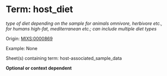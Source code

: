 # Term: host_diet

*type of diet depending on the sample for animals omnivore, herbivore etc., for humans high-fat, mediterranean etc.; can include multiple diet types*

Origin: [MIXS:0000869](https://w3id.org/mixs/0000869)

Example: None

Sheet(s) containing term: host-associated_sample_data

**Optional or context dependent**